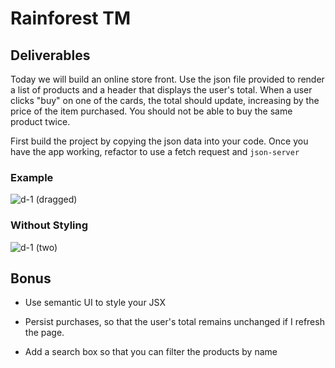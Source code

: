 # Rainforest TM

## Deliverables

Today we will build an online store front. Use the json file provided to render a list of products and a header that displays the user's total. When a user clicks "buy" on one of the cards, the total should update, increasing by the price of the item purchased. You should not be able to buy the same product twice.

First build the project by copying the json data into your code. Once you have the app working, refactor to use a fetch request and `json-server`

### Example

![d-1 (dragged)](https://res.cloudinary.com/jmiles/image/upload/v1549022490/lab-assets/module-4/e.gif)

### Without Styling

![d-1 (two)](https://res.cloudinary.com/jmiles/image/upload/v1549023057/lab-assets/module-4/g.gif)

## Bonus

* Use semantic UI to style your JSX

* Persist purchases, so that the user's total remains unchanged if I refresh the page.

* Add a search box so that you can filter the products by name
